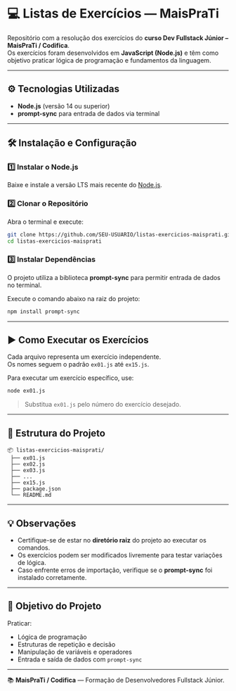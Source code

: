 # 💻 Listas de Exercícios — MaisPraTi

Repositório com a resolução dos exercícios do **curso Dev Fullstack Júnior – MaisPraTi / Codifica**.  
Os exercícios foram desenvolvidos em **JavaScript (Node.js)** e têm como objetivo praticar lógica de programação e fundamentos da linguagem.

---

## ⚙️ Tecnologias Utilizadas

- **Node.js** (versão 14 ou superior)  
- **prompt-sync** para entrada de dados via terminal  

---

## 🛠️ Instalação e Configuração

### 1️⃣ Instalar o Node.js
Baixe e instale a versão LTS mais recente do [Node.js](https://nodejs.org/).

### 2️⃣ Clonar o Repositório
Abra o terminal e execute:

```bash
git clone https://github.com/SEU-USUARIO/listas-exercicios-maisprati.git
cd listas-exercicios-maisprati
```

### 3️⃣ Instalar Dependências
O projeto utiliza a biblioteca **prompt-sync** para permitir entrada de dados no terminal.

Execute o comando abaixo na raiz do projeto:

```bash
npm install prompt-sync
```

---

## ▶️ Como Executar os Exercícios

Cada arquivo representa um exercício independente.  
Os nomes seguem o padrão `ex01.js` até `ex15.js`.

Para executar um exercício específico, use:

```bash
node ex01.js
```

> Substitua `ex01.js` pelo número do exercício desejado.

---

## 📁 Estrutura do Projeto

```
📦 listas-exercicios-maisprati/
 ├── ex01.js
 ├── ex02.js
 ├── ex03.js
 ├── ...
 ├── ex15.js
 ├── package.json
 └── README.md
```

---

## 💡 Observações

- Certifique-se de estar no **diretório raiz** do projeto ao executar os comandos.  
- Os exercícios podem ser modificados livremente para testar variações de lógica.  
- Caso enfrente erros de importação, verifique se o **prompt-sync** foi instalado corretamente.  

---

## 🧠 Objetivo do Projeto

Praticar:
- Lógica de programação  
- Estruturas de repetição e decisão  
- Manipulação de variáveis e operadores  
- Entrada e saída de dados com `prompt-sync`  

---

📚 **MaisPraTi / Codifica** — Formação de Desenvolvedores Fullstack Júnior.
